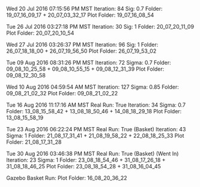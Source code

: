 Wed 20 Jul 2016 07:15:56 PM MST
    Iteration: 84
    Sig: 0.7
    Folder: 19_07_16_09_17 + 20_07_03_32_17
    Plot Folder: 19_07_16_08_54

Tue 26 Jul 2016 03:27:18 PM MST
    Iteration: 30
    Sig: 1
    Folder: 20_07_20_11_09
    Plot Folder: 20_07_20_10_54

Wed 27 Jul 2016 03:26:37 PM MST
    Iteration: 96
    Sig: 1
    Folder: 26_07_18_18_00 + 26_07_19_56_50
    Plot Folder: 26_07_19_53_02

Tue 09 Aug 2016 08:31:26 PM MST
    Iteration: 72
    Sigma: 0.7
    Folder: 09_08_10_25_58 + 09_08_10_55_15 + 09_08_12_31_39
    Plot Folder: 09_08_12_30_58

Wed 10 Aug 2016 04:59:54 AM MST
    Iteration: 127
    Sigma: 0.85
    Folder: 09_08_21_02_32
    Plot Folder: 09_08_21_02_22

Tue 16 Aug 2016 11:17:16 AM MST
    Real Run: True
    Iteration: 34
    Sigma: 0.7
    Folder: 13_08_15_58_42 + 13_08_18_50_46 + 14_08_18_29_18
    Plot Folder: 13_08_15_58_19

Tue 23 Aug 2016 06:22:24 PM MST
    Real Run: True (Basket)
    Iteration: 43
    Sigma: 1
    Folder: 21_08_17_31_41 + 21_08_19_58_22 + 22_08_18_25_33
    Plot Folder: 21_08_17_31_28

Tue 30 Aug 2016 03:46:38 PM MST
    Real Run: True (Basket) (Went In)
    Iteration: 23
    Sigma: 1
    Folder: 23_08_18_54_46 + 31_08_17_26_18 + 31_08_18_46_25
    Plot Folder: 23_08_18_54_28 + 31_08_16_04_45

Gazebo Basket Run:
    Plot Folder: 16_08_20_36_22
